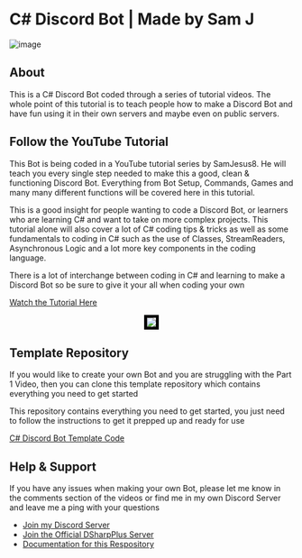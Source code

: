 # C# Discord Bot | Made by Sam J

![image](https://media.discordapp.net/attachments/1020110665161113610/1084826383907291167/READMETHUMB.jpg?width=1048&height=287)

## About

This is a C# Discord Bot coded through a series of tutorial videos. The whole point of this tutorial is to teach people how to make a Discord Bot and have fun using it in their own servers and maybe even on public servers.

## Follow the YouTube Tutorial

This Bot is being coded in a YouTube tutorial series by SamJesus8. He will teach you every single step needed to make this a good, clean & functioning Discord Bot. Everything from Bot Setup, Commands, Games and many many different functions will be covered here in this tutorial.

This is a good insight for people wanting to code a Discord Bot, or learners who are learning C# and want to take on more complex projects. This tutorial alone will also cover a lot of C# coding tips & tricks as well as some fundamentals to coding in C# such as the use of Classes, StreamReaders, Asynchronous Logic and a lot more key components in the coding language.

There is a lot of interchange between coding in C# and learning to make a Discord Bot so be sure to give it your all when coding your own

[Watch the Tutorial Here](https://www.youtube.com/playlist?list=PLcpUxmcrEm_Bn4K-kcE9ebsQPvNcR8KZx)

<p align="center">
    <img src="https://user-images.githubusercontent.com/98812930/212710320-840b87e9-2b16-4f53-ad83-733bf28bb9be.png" style="border:5px solid black" />
</p>

## Template Repository

If you would like to create your own Bot and you are struggling with the Part 1 Video, then you can clone this template repository which
contains everything you need to get started

This repository contains everything you need to get started, you just need to follow the instructions to get it prepped up and ready for use

[C# Discord Bot Template Code](https://github.com/samjesus8/CSharp-Discord-Bot-Template)

## Help & Support

If you have any issues when making your own Bot, please let me know in the comments section of the videos or find me in my own Discord Server and leave me a ping with your questions

- [Join my Discord Server](https://discord.com/invite/GrcaGNSfCR)
- [Join the Official DSharpPlus Server](https://discord.com/invite/dsharpplus)
- [Documentation for this Respository](https://samjesus8.github.io/Bot-Tutorial-Code/)
